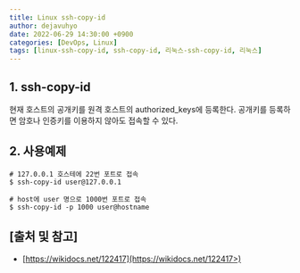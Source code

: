 ```yaml
---
title: Linux ssh-copy-id
author: dejavuhyo
date: 2022-06-29 14:30:00 +0900
categories: [DevOps, Linux]
tags: [linux-ssh-copy-id, ssh-copy-id, 리눅스-ssh-copy-id, 리눅스]
---
```


## 1. ssh-copy-id
현재 호스트의 공개키를 원격 호스트의 authorized_keys에 등록한다. 공개키를 등록하면 암호나 인증키를 이용하지 않아도 접속할 수 있다.

## 2. 사용예제

```shell
# 127.0.0.1 호스테에 22번 포트로 접속
$ ssh-copy-id user@127.0.0.1

# host에 user 명으로 1000번 포트로 접속
$ ssh-copy-id -p 1000 user@hostname
```

## [출처 및 참고]
* [https://wikidocs.net/122417](https://wikidocs.net/122417>)
